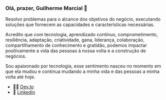 ### Olá, prazer, Guilherme Marcial 🤘

Resolvo problemas para o alcance dos objetivos do negócio, executando soluções que fornecem as capacidades e características necessárias.

Acredito que com tecnologia, aprendizado contínuo, comprometimento, resiliência, adaptação, criatividade, gana, liderança, colaboração, compartilhamento de conhecimento e gratidão, podemos impactar positivamente a vida das pessoas à nossa volta e a construção de negócios.

Sou apaixonado por tecnologia, esse sentimento nasceu no momento em que ela mudou e continua mudando a minha vida e das pessoas a minha volta até hoje.

* 👨‍💻 [Dev.to](https://dev.to/gmarcial/)
* 🤝 [Linkedin](https://www.linkedin.com/in/guilherme-felipe-ferreira-marcial-0048a9125)
